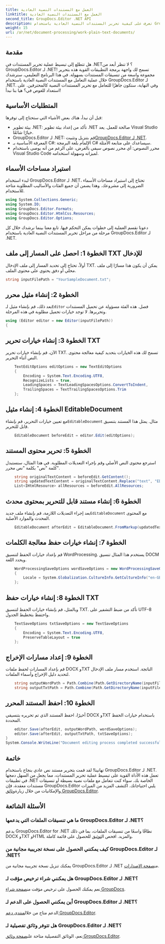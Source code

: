 ```yaml
---
title: العمل مع المستندات النصية العادية
linktitle: العمل مع المستندات النصية العادية
second_title: GroupDocs.Editor .NET API
description: تعرف على كيفية تحرير المستندات النصية العادية باستخدام GroupDocs.Editor لـ .NET من خلال دليلنا التفصيلي خطوة بخطوة. قم بتبسيط عملية تحرير مستندات .NET الخاصة بك.
weight: 15
url: /ar/net/document-processing/work-plain-text-documents/
---
```

## مقدمة
هل تتطلع إلى تبسيط عملية تحرير المستندات في .NET؟ لا تنظر أبعد من GroupDocs.Editor لـ .NET! تسمح لك واجهة برمجة التطبيقات القوية هذه بتحرير مجموعة واسعة من تنسيقات المستندات بسهولة. في هذا البرنامج التعليمي، سنرشدك خلال عملية التعامل مع المستندات النصية العادية باستخدام GroupDocs.Editor لـ .NET. وفي النهاية، ستكون جاهزًا للتعامل مع تحرير المستندات النصية كالمحترفين. على استعداد للغوص في؟ هيا بنا نبدأ!
## المتطلبات الأساسية
قبل أن نبدأ، هناك بعض الأشياء التي ستحتاج إلى توفرها:
- بيئة تطوير .NET: تأكد من إعداد بيئة تطوير .NET صالحة للعمل. يعد Visual Studio خيارًا شائعًا.
-  GroupDocs.Editor لـ .NET: قم بتنزيل وتثبيت[GroupDocs.Editor لـ .NET](https://releases.groupdocs.com/editor/net/).
- المعرفة الأساسية بـ C#: الإلمام بلغة البرمجة C# سيساعدك على متابعة الأمثلة.
- محرر النصوص: أي محرر نصوص سيفي بالغرض، على الرغم من أنه يوصى باستخدام Visual Studio Code لميزاته وسهولة استخدامه.
## استيراد مساحات الأسماء
لبدء استخدام GroupDocs.Editor لـ .NET، تحتاج إلى استيراد مساحات الأسماء الضرورية إلى مشروعك. وهذا يضمن أن جميع الفئات والأساليب المطلوبة متاحة للاستخدام.
```csharp
using System.Collections.Generic;
using System.IO;
using GroupDocs.Editor.Formats;
using GroupDocs.Editor.HtmlCss.Resources;
using GroupDocs.Editor.Options;
```
دعونا نقسم العملية إلى خطوات يمكن التحكم فيها. تابع معنا بينما نرشدك خلال كل مرحلة من مراحل تحرير المستندات النصية العادية باستخدام GroupDocs.Editor لـ .NET.
## الخطوة 1: احصل على المسار إلى ملف TXT للإدخال
أولاً، تحتاج إلى تحديد المسار إلى ملف الإدخال TXT. يمكن أن يكون هذا مسارًا إلى ملف محلي أو دفق يحتوي على محتوى الملف.
```csharp
string inputFilePath = "YourSampleDocument.txt";
```
## الخطوة 2: إنشاء مثيل محرر
 بعد ذلك، قم بإنشاء مثيل لـ`Editor` فصل. هذه الفئة مسؤولة عن تحميل المستندات وتحريرها. لا توجد خيارات تحميل مطلوبة في هذه المرحلة.
```csharp
using (Editor editor = new Editor(inputFilePath))
{
```
## الخطوة 3: إنشاء خيارات تحرير TXT
الآن، قم بإنشاء خيارات تحرير TXT. تسمح لك هذه الخيارات بتحديد كيفية معالجة محتوى النص أثناء التحرير.
```csharp
    TextEditOptions editOptions = new TextEditOptions
    {
        Encoding = System.Text.Encoding.UTF8,
        RecognizeLists = true,
        LeadingSpaces = TextLeadingSpacesOptions.ConvertToIndent,
        TrailingSpaces = TextTrailingSpacesOptions.Trim
    };
```
## الخطوة 4: إنشاء مثيل EditableDocument
 مع تعيين خيارات التحرير، قم بإنشاء`EditableDocument` مثال. يمثل هذا المستند بتنسيق قابل للتحرير.
```csharp
    EditableDocument beforeEdit = editor.Edit(editOptions);
```
## الخطوة 5: تحرير محتوى المستند
استرجع محتوى النص الأصلي وقم بإجراء التعديلات المطلوبة. في هذا المثال، سنستبدل كلمة "نص" بكلمة "نص محرر".
```csharp
    string originalTextContent = beforeEdit.GetContent();
    string updatedTextContent = originalTextContent.Replace("text", "EDITED text");
    List<IHtmlResource> allResources = beforeEdit.AllResources;
```
## الخطوة 6: إنشاء مستند قابل للتحرير بمحتوى محدث
 بعد إجراء التعديلات اللازمة، قم بإنشاء ملف جديد`EditableDocument` مع المحتوى المحدث والموارد الأصلية.
```csharp
    EditableDocument afterEdit = EditableDocument.FromMarkup(updatedTextContent, allResources);
```
## الخطوة 7: إنشاء خيارات حفظ معالجة الكلمات
قم بإعداد خيارات الحفظ لتنسيق WordProcessing. يستخدم هذا المثال تنسيق DOCM ويحدد اللغة.
```csharp
    WordProcessingSaveOptions wordSaveOptions = new WordProcessingSaveOptions(WordProcessingFormats.Docm)
    {
        Locale = System.Globalization.CultureInfo.GetCultureInfo("en-GB")
    };
```
## الخطوة 8: إنشاء خيارات حفظ TXT
وبالمثل، قم بإنشاء خيارات الحفظ لتنسيق TXT. تأكد من ضبط التشفير على UTF-8 واحتفظ بتخطيط الجدول.
```csharp
    TextSaveOptions txtSaveOptions = new TextSaveOptions
    {
        Encoding = System.Text.Encoding.UTF8,
        PreserveTableLayout = true
    };
```
## الخطوة 9: إعداد مسارات الإخراج
قم بإعداد المسارات لحفظ ملفات DOCX وTXT الناتجة. استخدم مسار ملف الإدخال لتحديد دليل الإخراج وأسماء الملفات.
```csharp
    string outputWordPath = Path.Combine(Path.GetDirectoryName(inputFilePath), Path.GetFileNameWithoutExtension(inputFilePath) + ".docm");
    string outputTxtPath = Path.Combine(Path.GetDirectoryName(inputFilePath), Path.GetFileNameWithoutExtension(inputFilePath) + ".txt");
```
## الخطوة 10: احفظ المستند المحرر
أخيرًا، احفظ المستند الذي تم تحريره بتنسيقي DOCX وTXT باستخدام خيارات الحفظ المحددة.
```csharp
    editor.Save(afterEdit, outputWordPath, wordSaveOptions);
    editor.Save(afterEdit, outputTxtPath, txtSaveOptions);
}
System.Console.WriteLine("Document editing process completed successfully!");
```
## خاتمة
 تهانينا! لقد قمت بتحرير مستند نص عادي بنجاح باستخدام GroupDocs.Editor لـ .NET. تعمل هذه الأداة القوية على تبسيط عملية تحرير المستندات، مما يجعل من السهل دمجها في تطبيقات .NET الخاصة بك. سواء كنت تتعامل مع ملفات نصية بسيطة أو تنسيقات مستندات معقدة، فإن GroupDocs.Editor يلبي احتياجاتك. اكتشف المزيد من الميزات والإمكانيات من خلال زيارة[وثائق GroupDocs.Editor](https://tutorials.groupdocs.com/editor/net/).
## الأسئلة الشائعة
### ما هي تنسيقات الملفات التي يدعمها GroupDocs.Editor لـ .NET؟
 يدعم GroupDocs.Editor for .NET نطاقًا واسعًا من تنسيقات الملفات، بما في ذلك DOCX وTXT وHTML والمزيد. افحص ال[توثيق](https://tutorials.groupdocs.com/editor/net/) للحصول على قائمة كاملة.
### كيف يمكنني الحصول على نسخة تجريبية مجانية من GroupDocs.Editor لـ .NET؟
 يمكنك تنزيل نسخة تجريبية مجانية من GroupDocs.Editor لـ .NET من[صفحة الإصدارات](https://releases.groupdocs.com/).
### هل يمكنني شراء ترخيص مؤقت لـ GroupDocs.Editor لـ .NET؟
نعم يمكنك الحصول على ترخيص مؤقت من[صفحة شراء GroupDocs](https://purchase.groupdocs.com/temporary-license/).
### أين يمكنني الحصول على الدعم لـ GroupDocs.Editor لـ .NET؟
 الدعم متاح من خلال[منتدى دعم GroupDocs.Editor](https://forum.groupdocs.com/c/editor/20).
### هل تتوفر وثائق تفصيلية لـ GroupDocs.Editor لـ .NET؟
 نعم، الوثائق التفصيلية متاحة على[صفحة وثائق GroupDocs.Editor](https://tutorials.groupdocs.com/editor/net/).